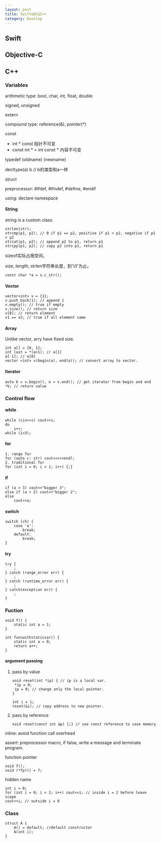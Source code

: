 ```yaml
---
layout: post
title: Swift&OC&C++
category: Develop
---
```




## Swift

## Objective-C

## C++

### Variables

arithmetic type: bool, char, int,  float, double

signed, unsigned

extern

compound type: reference(&), pointer(*)

const

* int * const 指针不可变
* const int * = int const * 内容不可变

typedef (oldname) (newname)

decltype(a) b // b的类型和a一样

struct

preprocessor: #ifdef, #ifndef, #define, #endif

using: declare namespace

#### String

string is a custom class.

```
strlen(str);
strcmp(p1, p2); // 0 if p1 == p2, positive if p1 > p2, negative if p1 < p2
strcat(p1, p2); // append p2 to p1, return p1
strcpy(p1, p2); // copy p2 into p1, return p1
```

sizeof实际占用空间，

size, length, strlen字符串长度，到'\0'为止。  

```
const char *a = s.c_str(); 
```

#### Vector

```
vector<int> v = {1};
v.push_back(1); // append 1
v.empty(); // true if empty
v.size(); // return size
v[0]; // return element
v1 == v2; // true if all element same 
```

#### Array

Unlike vector, arry have fixed size.

```
int a[] = {0, 1};
int last = *(a+1); // a[1]
a[-1]; // a[0]
vector <int> v(begin(a), end(a)); // convert array to vector.
```

#### Iterator

```
auto b = v.begin(), e = v.end(); // get iterator from begin and end
*b; // return value
```

### Control flow

#### while

```
while (cin>>s) cout<<s;
do 
	i++;
while (i<3);
```



#### for

```
1. range for
for (auto c: str) cout<<c<<endl;
2. traditional for
for (int i = 0; i < 1; i++) {;}

```

#### if

```
if (a > 3) cout<<"bigger 3"; 
else if (a > 2) cout<<"bigger 2";
else
	cout<<a;
```

#### switch

```
switch (ch) {
	case 'a':
		break;
	default:
		break;
}
```

#### try

```
try {
	;
} catch (range_error err) {
	;
} catch (runtime_error err) {
	;
} catch(exception err) {
	;
}
```

### Fuction

```
void f() {
    static int a = 1;
}

int funcwithstaticvar() {
    static int a = 0;
    return a++;
}
```

#### argument passing

1. pass by value 

   ```
   void reset(int *ip) { // ip is a local var.
   	*ip = 0;
   	ip = 0; // change only the local pointer.
   }
   
   int i = 1;
   reset(&i); // copy address to new pointer.
   ```

   

2. pass by reference

   ```
   void reset(const int &p) {;} // use const reference to save memory
   ```

inline: avoid function call overhead

assert: preprocessor macro, if false, write a message and terminate program.

function pointer

```
void f();
void (*fp)() = f;
```

hidden name

```
int i = 0;
for (int i = 0; i < 2; i++) cout<<i; // inside i = 2 before leave scope
cout<<i; // outside i = 0
```

### Class

```
struct A {
	A() = default; //default constructor
	A(int i);
}
```


